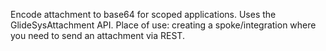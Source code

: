 Encode attachment to base64 for scoped applications. Uses the GlideSysAttachment API. 
Place of use: creating a spoke/integration where you need to send an attachment via REST.

